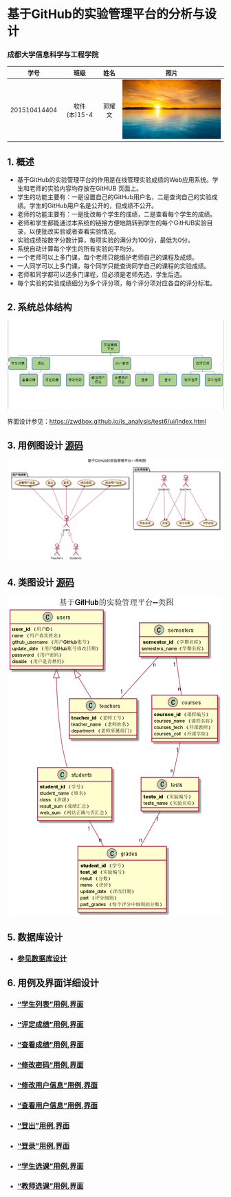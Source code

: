 ﻿<!-- markdownlint-disable MD033-->
<!-- 禁止MD033类型的警告 https://www.npmjs.com/package/markdownlint -->

# 基于GitHub的实验管理平台的分析与设计

### 成都大学信息科学与工程学院

|学号|班级|姓名|照片|
|:-------:|:-------------: | :----------:|:---:|
|201510414404|软件(本)15-4|郭耀文|![flow1](lijunfeng.png)|

## 1. 概述
- 基于GitHub的实验管理平台的作用是在线管理实验成绩的Web应用系统。学生和老师的实验内容均存放在GitHUB
页面上。
- 学生的功能主要有：一是设置自己的GitHub用户名，二是查询自己的实验成绩。学生的GitHub用户名是公开的，但成绩不公开。
- 老师的功能主要有：一是批改每个学生的成绩，二是查看每个学生的成绩。
- 老师和学生都能通过本系统的链接方便地跳转到学生的每个GitHUB实验目录，以便批改实验或者查看实验情况。
- 实验成绩按数字分数计算，每项实验的满分为100分，最低为0分。
- 系统自动计算每个学生的所有实验的平均分。
- 一个老师可以上多门课，每个老师只能维护老师自己的课程及成绩。
- 一人同学可以上多门课，每个同学只能查询同学自己的课程的实验成绩。
- 老师和同学都可以选多门课程，但必须是老师先选，学生后选。
- 每个实验的实验成绩细分为多个评分项，每个评分项对应各自的评分标准。
## 2. 系统总体结构
![](系统结构图.png)

界面设计参见：https://zwdbox.github.io/is_analysis/test6/ui/index.html
    
## 3. 用例图设计 [源码](src/UseCase.puml)
![](UseCase.png)

## 4. 类图设计 [源码](src/class.puml)
![](class.png)

## 5. 数据库设计
- ### [参见数据库设计](数据库设计.md)

## 6. 用例及界面详细设计
- ### [“学生列表”用例](用例/学生列表.md),[界面](https://github.com/GuoYaoWen123/is_analysis/tree/master/test6/Student_List.png)
- ### [“评定成绩”用例](用例/评定成绩.md),[界面](https://github.com/l201510414306/is_analysis/blob/master/test6/评定成绩界面设计.png)
- ### [“查看成绩”用例](用例/查看成绩.md),[界面](https://github.com/l201510414306/is_analysis/blob/master/test6/查看成绩界面设计.png)
- ### [“修改密码”用例](用例/修改密码.md),[界面](https://github.com/l201510414306/is_analysis/blob/master/test6/修改密码界面设计.png)
- ### [“修改用户信息”用例](用例/修改用户信息.md),[界面](https://github.com/l201510414306/is_analysis/blob/master/test6/修改用户信息界面设计.png)
- ### [“查看用户信息”用例](用例/查看用户信息.md),[界面](https://github.com/l201510414306/is_analysis/blob/master/test6/查看用户信息界面设计.png)
- ### [“登出”用例](用例/登出.md),[界面](https://github.com/l201510414306/is_analysis/blob/master/test6/登出界面设计.png)
- ### [“登录”用例](用例/登录.md),[界面](https://github.com/GuoYaoWen123/is_analysis/tree/master/test6/登录界面设计.png)
- ### [“学生选课”用例](用例/学生选课.md),[界面](https://github.com/GuoYaoWen123/is_analysis/tree/master/test6/学生选课界面设计.png)
- ### [“教师选课”用例](用例/教师选课.md),[界面](https://github.com/GuoYaoWen123/is_analysis/tree/master/test6/教师选课界面设计.png)    
